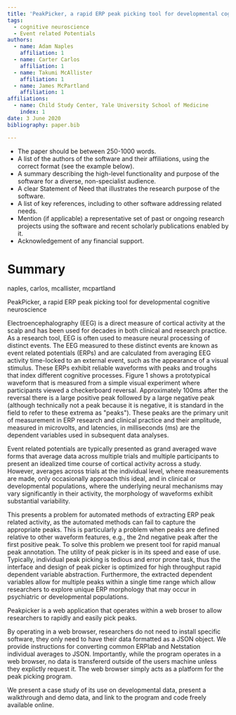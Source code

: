 ```yaml
---
title: 'PeakPicker, a rapid ERP peak picking tool for developmental cognitive neuroscience'
tags:
  - cognitive neuroscience
  - Event related Potentials
authors:
  - name: Adam Naples
    affiliation: 1
  - name: Carter Carlos
    affiliation: 1
  - name: Takumi McAllister
    affiliation: 1
  - name: James McPartland
    affiliation: 1
affiliations:
  - name: Child Study Center, Yale University School of Medicine
    index: 1
date: 3 June 2020
bibliography: paper.bib

---
```



- The paper should be between 250-1000 words.
- A list of the authors of the software and their affiliations, using the correct format (see the example below).
- A summary describing the high-level functionality and purpose of the software for a diverse, non-specialist audience.
- A clear Statement of Need that illustrates the research purpose of the software.
- A list of key references, including to other software addressing related needs.
- Mention (if applicable) a representative set of past or ongoing research projects using the software and recent scholarly publications enabled by it.
- Acknowledgement of any financial support.

# Summary



naples, carlos, mcallister, mcpartland

PeakPicker, a rapid ERP peak picking tool for developmental cognitive neuroscience

Electroencephalography (EEG) is a direct measure of cortical activity at the scalp and has been used for decades in both clinical and research practice. As a research tool, EEG is often used to measure neural processing of distinct events. The EEG measured to these distinct events are known as event related potentials (ERPs) and are calculated from averaging EEG activity time-locked to an external event, such as the appearance of a visual stimulus. These ERPs exhibit reliable waveforms with peaks and troughs that index different cognitive processes. Figure 1 shows a prototypical waveform that is measured from a simple visual experiment where participants viewed a checkerboard reversal. Approximately 100ms after the reversal there is a large positive peak followed by a large negative peak (although technically not a peak because it is negative, it is standard in the field to refer to these extrema as "peaks"). These peaks are the primary unit of measurement in ERP research and clinical practice and their amplitude, measured in microvolts,  and latencies, in milliseconds (ms) are the dependent variables used in subsequent data analyses.

Event related potentials are typically presented as grand averaged wave forms that average data across multiple trials and multiple participants to present an idealized time course of cortical activity across a study. However, averages across trials at the individual level, where measurements are made, only occasionally approach this ideal, and in clinical or developmental populations, where the underlying neural mechanisms may vary significantly in their activity, the morphology of waveforms exhibit substantial variability.

This presents a problem for automated methods of extracting ERP peak related activity, as the automated methods can fail to capture the appropriate peaks. This is particularly a problem when peaks are defined relative to other waveform features, e.g., the 2nd negative peak after the first positive peak. To solve this problem we present tool for rapid manual peak annotation. The utility of peak picker is in its speed and ease of use. Typically, individual peak picking is tedious and error prone task, thus the interface and design of peak picker is optimized for high throughput rapid dependent variable abstraction. Furthermore, the extracted dependent variables allow for multiple peaks within a single time range which allow researchers to explore unique ERP morphology that may occur in psychiatric or developmental populations.

Peakpicker is a web application that operates within a web broser to allow researchers to rapidly and easily pick peaks.

By operating in a web browser, researchers do not need to install specific software, they only need to have their data formatted as a JSON object. We provide instructions for converting common ERPlab and Netstation individual averages to JSON. Importantly, while the program operates in a web browser, no data is transfererd outside of the users machine unless they explictly request it. The web browser simply acts as a platform for the peak picking program.


We present a case study of its use on developmental data, present a walkthrough and demo data, and link to the program and code freely available online.
